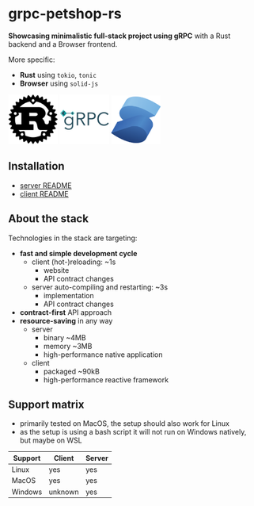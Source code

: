 # grpc-petshop-rs

**Showcasing minimalistic full-stack project using gRPC** with a Rust backend and a Browser frontend.

More specific:

- **Rust** using `tokio`, `tonic`
- **Browser** using `solid-js`

<img src="assets/rust-logo.png" width="100" />
<img src="assets/grpc-logo.png" width="100" />
<img src="assets/solidjs-logo.png" width="100" />

## Installation

- [server README](./server/README.md)
- [client README](./client/README.md)

## About the stack

Technologies in the stack are targeting:

- **fast and simple development cycle**
  - client (hot-)reloading: ~1s
    - website
    - API contract changes
  - server auto-compiling and restarting: ~3s
    - implementation
    - API contract changes
- **contract-first** API approach
- **resource-saving** in any way
  - server
    - binary ~4MB
    - memory ~3MB
    - high-performance native application
  - client
    - packaged ~90kB
    - high-performance reactive framework

## Support matrix

- primarily tested on MacOS, the setup should also work for Linux
- as the setup is using a bash script it will not run on Windows natively, but maybe on WSL

| Support | Client | Server |
|----|----|----|
|Linux|yes|yes|
|MacOS|yes|yes|
|Windows|unknown|yes|
